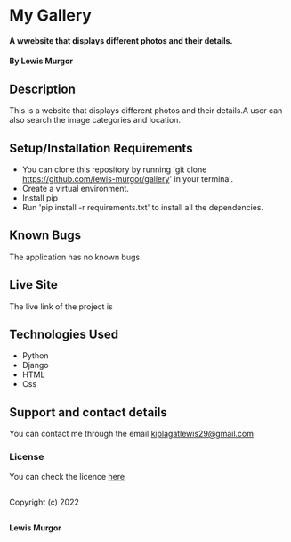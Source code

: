 # My Gallery

#### A wwebsite that displays different photos and their details.

#### By **Lewis Murgor**


## Description
This is a website that displays different photos and their details.A user can also search the image categories and location.

## Setup/Installation Requirements
* You can clone this repository by running 'git clone https://github.com/lewis-murgor/gallery' in your terminal.
* Create a virtual environment.
* Install pip
* Run 'pip install -r requirements.txt' to install all the dependencies.

## Known Bugs
The application has no known bugs.

## Live Site
The live link of the project is  

## Technologies Used
* Python
* Django
* HTML
* Css

## Support and contact details
You can contact me through the email kiplagatlewis29@gmail.com
### License
You can check the licence [here]()
##
Copyright (c) 2022 
##
**Lewis Murgor**